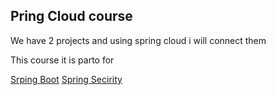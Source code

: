 ## Pring Cloud course

We have 2 projects and using spring cloud i will connect them

This course it is parto for 

[Srping Boot](https://github.com/JasonLimonB/springbootMay)
[Spring Secirity](https://github.com/JasonLimonB/springsecuritycourse)